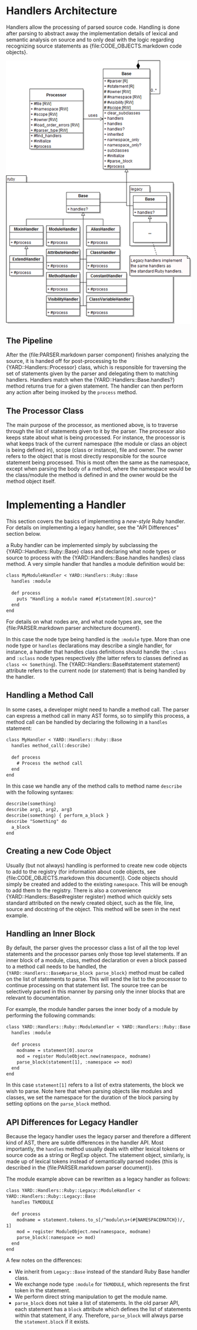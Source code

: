 Handlers Architecture
=====================

Handlers allow the processing of parsed source code. Handling is done after
parsing to abstract away the implementation details of lexical and semantic
analysis on source and to only deal with the logic regarding recognizing
source statements as {file:CODE_OBJECTS.markdown code objects}.

![Handlers Architecture Class Diagram](images/handlers-class-diagram.png)

The Pipeline
------------

After the {file:PARSER.markdown parser component} finishes analyzing the
source, it is handed off for post-processing to the {YARD::Handlers::Processor}
class, which is responsible for traversing the set of statements given by
the parser and delegating them to matching handlers. Handlers match when the
{YARD::Handlers::Base.handles?} method returns true for a given statement.
The handler can then perform any action after being invoked by the `process`
method.

The Processor Class
-------------------

The main purpose of the processor, as mentioned above, is to traverse through
the list of statements given to it by the parser. The processor also keeps
state about what is being processed. For instance, the processor is what keeps
track of the current namespace (the module or class an object is being defined
in), scope (class or instance), file and owner. The owner refers to the object
that is most directly responsible for the source statement being processed. This
is most often the same as the namespace, except when parsing the body of a method, 
where the namespace would be the class/module the method is defined in and the 
owner would be the method object itself.

Implementing a Handler
======================

This section covers the basics of implementing a *new-style* Ruby handler. For
details on implementing a legacy handler, see the "API Differences" section below.

a Ruby handler can be implemented simply by subclassing the {YARD::Handlers::Ruby::Base}
class and declaring what node types or source to process with the {YARD::Handlers::Base.handles handles}
class method. A very simple handler that handles a module definition would be:

    class MyModuleHandler < YARD::Handlers::Ruby::Base
      handles :module
      
      def process
        puts "Handling a module named #{statement[0].source}"
      end
    end
    
For details on what nodes are, and what node types are, see the 
{file:PARSER.markdown parser architecture document}.

In this case the node type being handled is the `:module` type. More than one
node type or `handles` declarations may describe a single handler, for instance,
a handler that handles class definitions should handle the `:class` and `:sclass`
node types respectively (the latter refers to classes defined as `class << Something`).
The {YARD::Handlers::Base#statement statement} attribute refers to the current
node (or statement) that is being handled by the handler.

Handling a Method Call
----------------------

In some cases, a developer might need to handle a method call. The parser can
express a method call in many AST forms, so to simplify this process, a method
call can be handled by declaring the following in a `handles` statement:

    class MyHandler < YARD::Handlers::Ruby::Base
      handles method_call(:describe)
      
      def process
        # Process the method call
      end
    end
    
In this case we handle any of the method calls to method name `describe` with 
the following syntaxes:
    
    describe(something)
    describe arg1, arg2, arg3
    describe(something) { perform_a_block }
    describe "Something" do
      a_block
    end
    
Creating a new Code Object
--------------------------

Usually (but not always) handling is performed to create new code objects to add
to the registry (for information about code objects, see {file:CODE_OBJECTS.markdown this document}).
Code objects should simply be created and added to the existing `namespace`. This
will be enough to add them to the registry. There is also a convenience 
{YARD::Handlers::Base#register register} method which quickly sets standard attributed
on the newly created object, such as the file, line, source and docstring of the
object. This method will be seen in the next example.
    
Handling an Inner Block
-----------------------

By default, the parser gives the processor class a list of all the top level
statements and the processor parses only those top level statements. If an inner
block of a module, class, method declaration or even a block passed to a method call
needs to be handled, the `{YARD::Handlers::Base#parse_block parse_block}` method must be called on the list of statements
to parse. This will send the list to the processor to continue processing on that
statement list. The source tree can be selectively parsed in this manner by parsing
only the inner blocks that are relevant to documentation.

For example, the module handler parses the inner body of a module by performing
the following commands:

    class YARD::Handlers::Ruby::ModuleHandler < YARD::Handlers::Ruby::Base
      handles :module
  
      def process
        modname = statement[0].source
        mod = register ModuleObject.new(namespace, modname)
        parse_block(statement[1], :namespace => mod)
      end
    end

In this case `statement[1]` refers to a list of extra statements, the block we
wish to parse. Note here that when parsing objects like modules and classes,
we set the namespace for the duration of the block parsing by setting options
on the `parse_block` method.

API Differences for Legacy Handler
----------------------------------

Because the legacy handler uses the legacy parser and therefore a different kind
of AST, there are subtle differences in the handler API. Most importantly, the
`handles` method usually deals with either lexical tokens or source code as a string
or RegExp object. The statement object, similarly, is made up of lexical tokens instead
of semantically parsed nodes (this is described in the {file:PARSER.markdown parser document}). 

The module example above can be rewritten as a legacy handler as follows:

    class YARD::Handlers::Ruby::Legacy::ModuleHandler < YARD::Handlers::Ruby::Legacy::Base
      handles TkMODULE
  
      def process
        modname = statement.tokens.to_s[/^module\s+(#{NAMESPACEMATCH})/, 1]
        mod = register ModuleObject.new(namespace, modname)
        parse_block(:namespace => mod)
      end
    end
    
A few notes on the differences:

  * We inherit from `Legacy::Base` instead of the standard Ruby Base handler class.
  * We exchange node type `:module` for `TkMODULE`, which represents the
    first token in the statement. 
  * We perform direct string manipulation to get the module name. 
  * `parse_block` does not take a list of statements. In the old parser API, 
    each statement has a `block` attribute which defines the list of 
    statements within that statement, if any. Therefore, `parse_block` will 
    always parse the `statement.block` if it exists.
